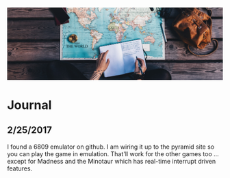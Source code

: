 ![Journal](../../img/journal.jpg)

# Journal

## 2/25/2017

I found a 6809 emulator on github. I am wiring it up to the pyramid site so you can
play the game in emulation. That'll work for the other games too ... except for
Madness and the Minotaur which has real-time interrupt driven features.